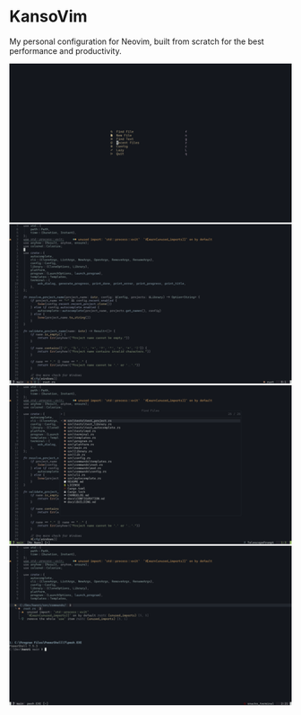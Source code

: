 # KansoVim

My personal configuration for Neovim, built from scratch for the best performance and productivity.

![Dashboard](.github/assets/dashboard.png)
![Code](.github/assets/code.png)
![Telescope](.github/assets/telescope.png)
![Terminal and Trouble](.github/assets/terminal_and_trouble.png)
